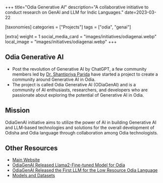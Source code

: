+++
title="Odia Generative AI"
description="A collaborative initiative to conduct research on GenAI and LLM for Indic Languages."
date=2023-03-22

[taxonomies]
categories = ["Projects"]
tags = ["odia", "genai"]

[extra]
weight = 1
social_media_card = "images/initiatives/odiagenai.webp"
local_image = "images/initiatives/odiagenai.webp"
+++

## Odia Generative AI

* Post the revolution of Generative AI by ChatGPT, a few community members led by [Dr. Shantipriya Parida](https://www.linkedin.com/in/shantipriya-parida-9781a9127/) have started a project to create a community around Generative AI in Odia.
* The project is called Odia Generative AI (ODiaGenAI) and is a community of AI enthusiasts, researchers, and developers who are passionate about exploring the potential of Generative AI in Odia.

## Mission
OdiaGenAI initiative aims to utilize the power of AI in building Generative AI and LLM-based technologies and solutions for the overall development of Odisha and Odia language through collaboration among Odia technologists.

## Other Resources
* [Main Website](https://www.odiagenai.org/)
* [OdiaGenAI Released Llama2-Fine-tuned Model for Odia](https://www.odiagenai.org/blog/odiagenai-released-llama2-fine-tuned-model-for-odia)
* [OdiaGenAI Released the First LLM for the Low Resource Odia Language](https://www.odiagenai.org/blog/odiagenai-released-the-first-llm-for-the-low-resource-odia-language)
* [Models and Datasets](https://huggingface.co/OdiaGenAI)